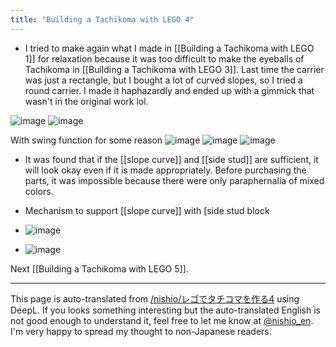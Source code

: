 ```yaml
---
title: "Building a Tachikoma with LEGO 4"
---
```


- I tried to make again what I made in [[Building a Tachikoma with LEGO 1]] for relaxation because it was too difficult to make the eyeballs of Tachikoma in [[Building a Tachikoma with LEGO 3]].
Last time the carrier was just a rectangle, but I bought a lot of curved slopes, so I tried a round carrier.
I made it haphazardly and ended up with a gimmick that wasn't in the original work lol.

![image](https://gyazo.com/ac772be8ec2bde82142825f5f7c036df/thumb/1000)
![image](https://gyazo.com/5c80c8fa70fe5af825b98048502a834a/thumb/1000)

With swing function for some reason
![image](https://gyazo.com/3842299235ee0837beaaea78cb253f61/thumb/1000)
![image](https://gyazo.com/d1765ab54203d6e0645ab59dd8471098/thumb/1000)
![image](https://gyazo.com/b136f3bf3bcd9f572e5b60ee02cc45ae/thumb/1000)

- It was found that if the [[slope curve]] and [[side stud]] are sufficient, it will look okay even if it is made appropriately.
Before purchasing the parts, it was impossible because there were only paraphernalia of mixed colors.

- Mechanism to support [[slope curve]] with [side stud block
- ![image](https://gyazo.com/9708db4c0442f34c4a062a3b3340a2d3/thumb/1000)
- ![image](https://gyazo.com/b3fb8d37236fc7a83b8136a0c804a582/thumb/1000)


Next [[Building a Tachikoma with LEGO 5]].

---
This page is auto-translated from [/nishio/レゴでタチコマを作る4](https://scrapbox.io/nishio/レゴでタチコマを作る4) using DeepL. If you looks something interesting but the auto-translated English is not good enough to understand it, feel free to let me know at [@nishio_en](https://twitter.com/nishio_en). I'm very happy to spread my thought to non-Japanese readers.